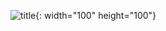 ![title](//Features/Visualization/Dino(vits8)_ProtoNet/MDS_class_detail/00.png){: width="100" height="100"}
